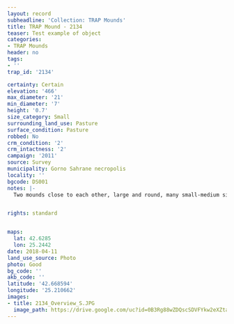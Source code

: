 ```yaml
---
layout: record
subheadline: 'Collection: TRAP Mounds'
title: TRAP Mound - 2134
teaser: Test example of object
categories:
- TRAP Mounds
header: no
tags:
- ''
trap_id: '2134'

certainty: Certain
elevation: '466'
max_diameter: '21'
min_diameter: '7'
height: '0.7'
size_category: Small
surrounding_land_use: Pasture
surface_condition: Pasture
robbed: No
crm_condition: '2'
crm_intactness: '2'
campaign: '2011'
source: Survey
municipality: Gorno Sahrane necropolis
locality: ''
bgcode: DS001
notes: |-
  Two mounds close to each other, large and round, many small-medium sized stones on top, some vegetation.


rights: standard


maps:
  lat: 42.6285
  lon: 25.2442
date: 2018-04-11
land_use_source: Photo
photo: Good
bg_code: ''
akb_code: ''
latitude: '42.668594'
longitude: '25.210662'
images:
- title: 2134_Overview_S.JPG
  image_path: https://drive.google.com/uc?id=0B3Rg88wZDQscSDVFYkw2eXZtanM
---
```

